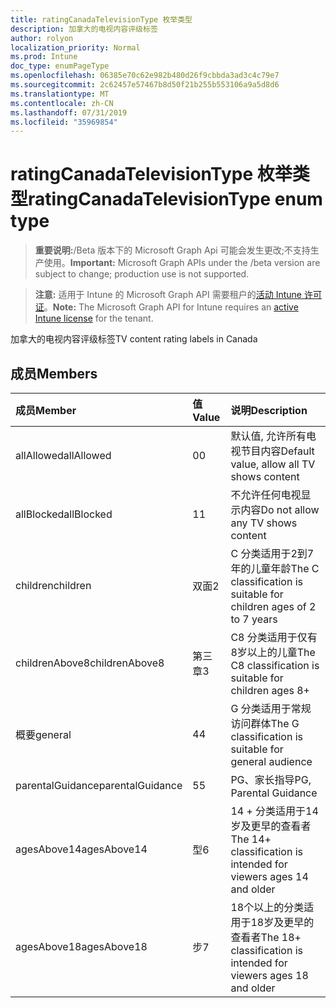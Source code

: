 ```yaml
---
title: ratingCanadaTelevisionType 枚举类型
description: 加拿大的电视内容评级标签
author: rolyon
localization_priority: Normal
ms.prod: Intune
doc_type: enumPageType
ms.openlocfilehash: 06385e70c62e982b480d26f9cbbda3ad3c4c79e7
ms.sourcegitcommit: 2c62457e57467b8d50f21b255b553106a9a5d8d6
ms.translationtype: MT
ms.contentlocale: zh-CN
ms.lasthandoff: 07/31/2019
ms.locfileid: "35969854"
---
```

# <a name="ratingcanadatelevisiontype-enum-type"></a><span data-ttu-id="d1b8c-103">ratingCanadaTelevisionType 枚举类型</span><span class="sxs-lookup"><span data-stu-id="d1b8c-103">ratingCanadaTelevisionType enum type</span></span>

> <span data-ttu-id="d1b8c-104">**重要说明:**/Beta 版本下的 Microsoft Graph Api 可能会发生更改;不支持生产使用。</span><span class="sxs-lookup"><span data-stu-id="d1b8c-104">**Important:** Microsoft Graph APIs under the /beta version are subject to change; production use is not supported.</span></span>

> <span data-ttu-id="d1b8c-105">**注意:** 适用于 Intune 的 Microsoft Graph API 需要租户的[活动 Intune 许可证](https://go.microsoft.com/fwlink/?linkid=839381)。</span><span class="sxs-lookup"><span data-stu-id="d1b8c-105">**Note:** The Microsoft Graph API for Intune requires an [active Intune license](https://go.microsoft.com/fwlink/?linkid=839381) for the tenant.</span></span>

<span data-ttu-id="d1b8c-106">加拿大的电视内容评级标签</span><span class="sxs-lookup"><span data-stu-id="d1b8c-106">TV content rating labels in Canada</span></span>

## <a name="members"></a><span data-ttu-id="d1b8c-107">成员</span><span class="sxs-lookup"><span data-stu-id="d1b8c-107">Members</span></span>
|<span data-ttu-id="d1b8c-108">成员</span><span class="sxs-lookup"><span data-stu-id="d1b8c-108">Member</span></span>|<span data-ttu-id="d1b8c-109">值</span><span class="sxs-lookup"><span data-stu-id="d1b8c-109">Value</span></span>|<span data-ttu-id="d1b8c-110">说明</span><span class="sxs-lookup"><span data-stu-id="d1b8c-110">Description</span></span>|
|:---|:---|:---|
|<span data-ttu-id="d1b8c-111">allAllowed</span><span class="sxs-lookup"><span data-stu-id="d1b8c-111">allAllowed</span></span>|<span data-ttu-id="d1b8c-112">0</span><span class="sxs-lookup"><span data-stu-id="d1b8c-112">0</span></span>|<span data-ttu-id="d1b8c-113">默认值, 允许所有电视节目内容</span><span class="sxs-lookup"><span data-stu-id="d1b8c-113">Default value, allow all TV shows content</span></span>|
|<span data-ttu-id="d1b8c-114">allBlocked</span><span class="sxs-lookup"><span data-stu-id="d1b8c-114">allBlocked</span></span>|<span data-ttu-id="d1b8c-115">1</span><span class="sxs-lookup"><span data-stu-id="d1b8c-115">1</span></span>|<span data-ttu-id="d1b8c-116">不允许任何电视显示内容</span><span class="sxs-lookup"><span data-stu-id="d1b8c-116">Do not allow any TV shows content</span></span>|
|<span data-ttu-id="d1b8c-117">children</span><span class="sxs-lookup"><span data-stu-id="d1b8c-117">children</span></span>|<span data-ttu-id="d1b8c-118">双面</span><span class="sxs-lookup"><span data-stu-id="d1b8c-118">2</span></span>|<span data-ttu-id="d1b8c-119">C 分类适用于2到7年的儿童年龄</span><span class="sxs-lookup"><span data-stu-id="d1b8c-119">The C classification is suitable for children ages of 2 to 7 years</span></span>|
|<span data-ttu-id="d1b8c-120">childrenAbove8</span><span class="sxs-lookup"><span data-stu-id="d1b8c-120">childrenAbove8</span></span>|<span data-ttu-id="d1b8c-121">第三章</span><span class="sxs-lookup"><span data-stu-id="d1b8c-121">3</span></span>|<span data-ttu-id="d1b8c-122">C8 分类适用于仅有8岁以上的儿童</span><span class="sxs-lookup"><span data-stu-id="d1b8c-122">The C8 classification is suitable for children ages 8+</span></span>|
|<span data-ttu-id="d1b8c-123">概要</span><span class="sxs-lookup"><span data-stu-id="d1b8c-123">general</span></span>|<span data-ttu-id="d1b8c-124">4</span><span class="sxs-lookup"><span data-stu-id="d1b8c-124">4</span></span>|<span data-ttu-id="d1b8c-125">G 分类适用于常规访问群体</span><span class="sxs-lookup"><span data-stu-id="d1b8c-125">The G classification is suitable for general audience</span></span>|
|<span data-ttu-id="d1b8c-126">parentalGuidance</span><span class="sxs-lookup"><span data-stu-id="d1b8c-126">parentalGuidance</span></span>|<span data-ttu-id="d1b8c-127">5</span><span class="sxs-lookup"><span data-stu-id="d1b8c-127">5</span></span>|<span data-ttu-id="d1b8c-128">PG、家长指导</span><span class="sxs-lookup"><span data-stu-id="d1b8c-128">PG, Parental Guidance</span></span>|
|<span data-ttu-id="d1b8c-129">agesAbove14</span><span class="sxs-lookup"><span data-stu-id="d1b8c-129">agesAbove14</span></span>|<span data-ttu-id="d1b8c-130">型</span><span class="sxs-lookup"><span data-stu-id="d1b8c-130">6</span></span>|<span data-ttu-id="d1b8c-131">14 + 分类适用于14岁及更早的查看者</span><span class="sxs-lookup"><span data-stu-id="d1b8c-131">The 14+ classification is intended for viewers ages 14 and older</span></span>|
|<span data-ttu-id="d1b8c-132">agesAbove18</span><span class="sxs-lookup"><span data-stu-id="d1b8c-132">agesAbove18</span></span>|<span data-ttu-id="d1b8c-133">步</span><span class="sxs-lookup"><span data-stu-id="d1b8c-133">7</span></span>|<span data-ttu-id="d1b8c-134">18个以上的分类适用于18岁及更早的查看者</span><span class="sxs-lookup"><span data-stu-id="d1b8c-134">The 18+ classification is intended for viewers ages 18 and older</span></span>|





